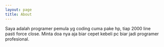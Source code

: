 ```yaml
---
layout: page
title: About
---
```


Saya adalah programer pemula yg coding cuma pake hp, tiap 2000 line pasti force close. Minta doa nya aja biar cepet kebeli pc biar jadi programer profesional.
